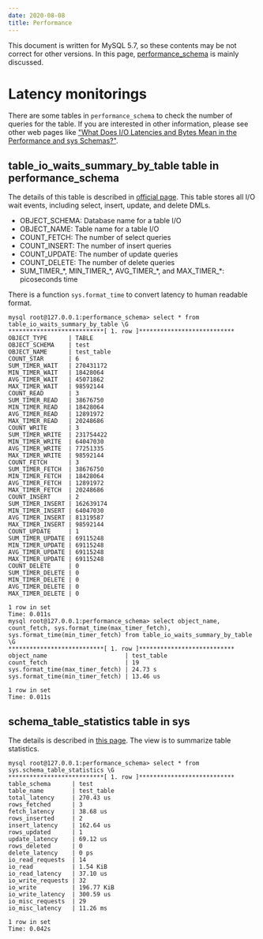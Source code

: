 ```yaml
---
date: 2020-08-08
title: Performance
---
```


This document is written for MySQL 5.7, so these contents may be not correct for other versions.
In this page, [performance_schema](https://dev.mysql.com/doc/refman/5.7/en/performance-schema.html) is mainly discussed.

Latency monitorings
===

There are some tables in `performance_schema` to check the number of queries for the table.
If you are interested in other information, please see other web pages like ["What Does I/O Latencies and Bytes Mean in the Performance and sys Schemas?"](https://mysql.wisborg.dk/2018/08/05/what-does-io-latencies-and-bytes-mean-in-the-performance-and-sys-schemas/).

table_io_waits_summary_by_table table in performance_schema
---

The details of this table is described in [official page](https://dev.mysql.com/doc/refman/5.7/en/table-waits-summary-tables.html).
This table stores all I/O wait events, including select, insert, update, and delete DMLs.
- OBJECT_SCHEMA: Database name for a table I/O
- OBJECT_NAME: Table name for a table I/O
- COUNT_FETCH: The number of select queries
- COUNT_INSERT: The number of insert queries
- COUNT_UPDATE: The number of update queries
- COUNT_DELETE: The number of delete queries
- SUM\_TIMER\_\*, MIN\_TIMER\_\*, AVG\_TIMER\_\*, and MAX\_TIMER\_\*: picoseconds time

There is a function `sys.format_time` to convert latency to human readable format.

```
mysql root@127.0.0.1:performance_schema> select * from table_io_waits_summary_by_table \G
***************************[ 1. row ]***************************
OBJECT_TYPE      | TABLE
OBJECT_SCHEMA    | test
OBJECT_NAME      | test_table
COUNT_STAR       | 6
SUM_TIMER_WAIT   | 270431172
MIN_TIMER_WAIT   | 18428064
AVG_TIMER_WAIT   | 45071862
MAX_TIMER_WAIT   | 98592144
COUNT_READ       | 3
SUM_TIMER_READ   | 38676750
MIN_TIMER_READ   | 18428064
AVG_TIMER_READ   | 12891972
MAX_TIMER_READ   | 20248686
COUNT_WRITE      | 3
SUM_TIMER_WRITE  | 231754422
MIN_TIMER_WRITE  | 64047030
AVG_TIMER_WRITE  | 77251335
MAX_TIMER_WRITE  | 98592144
COUNT_FETCH      | 3
SUM_TIMER_FETCH  | 38676750
MIN_TIMER_FETCH  | 18428064
AVG_TIMER_FETCH  | 12891972
MAX_TIMER_FETCH  | 20248686
COUNT_INSERT     | 2
SUM_TIMER_INSERT | 162639174
MIN_TIMER_INSERT | 64047030
AVG_TIMER_INSERT | 81319587
MAX_TIMER_INSERT | 98592144
COUNT_UPDATE     | 1
SUM_TIMER_UPDATE | 69115248
MIN_TIMER_UPDATE | 69115248
AVG_TIMER_UPDATE | 69115248
MAX_TIMER_UPDATE | 69115248
COUNT_DELETE     | 0
SUM_TIMER_DELETE | 0
MIN_TIMER_DELETE | 0
AVG_TIMER_DELETE | 0
MAX_TIMER_DELETE | 0

1 row in set
Time: 0.011s
mysql root@127.0.0.1:performance_schema> select object_name, count_fetch, sys.format_time(max_timer_fetch), sys.format_time(min_timer_fetch) from table_io_waits_summary_by_table \G
***************************[ 1. row ]***************************
object_name                      | test_table
count_fetch                      | 19
sys.format_time(max_timer_fetch) | 24.73 s
sys.format_time(min_timer_fetch) | 13.46 us

1 row in set
Time: 0.011s
```


schema_table_statistics table in sys
---

The details is described in [this page](https://dev.mysql.com/doc/refman/5.7/en/sys-schema-table-statistics.html).
The view is to summarize table statistics.

```
mysql root@127.0.0.1:performance_schema> select * from sys.schema_table_statistics \G
***************************[ 1. row ]***************************
table_schema      | test
table_name        | test_table
total_latency     | 270.43 us
rows_fetched      | 3
fetch_latency     | 38.68 us
rows_inserted     | 2
insert_latency    | 162.64 us
rows_updated      | 1
update_latency    | 69.12 us
rows_deleted      | 0
delete_latency    | 0 ps
io_read_requests  | 14
io_read           | 1.54 KiB
io_read_latency   | 37.10 us
io_write_requests | 32
io_write          | 196.77 KiB
io_write_latency  | 300.59 us
io_misc_requests  | 29
io_misc_latency   | 11.26 ms

1 row in set
Time: 0.042s
```
